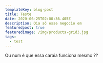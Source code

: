 ```yaml
---
templateKey: blog-post
title: Teste
date: 2020-06-25T02:00:36.405Z
description: Oia só esse negocio em
featuredpost: true
featuredimage: /img/products-grid3.jpg
tags:
  - test
---
```

Ou num é que essa caraia funciona mesmo ??